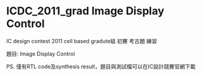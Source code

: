 # ICDC_2011_grad Image Display Control
IC design contest 2011 cell based gradute組 初賽 考古題 練習

題目: Image Display Control

PS. 僅有RTL code及synthesis result，題目與測試檔可以在IC設計競賽官網下載

